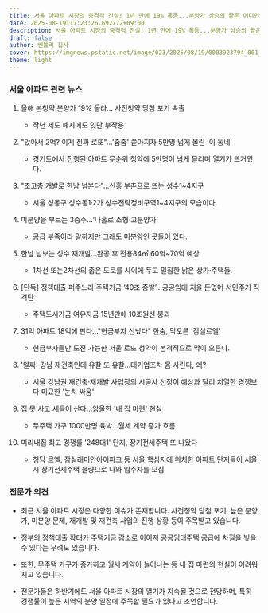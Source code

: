 ```yaml
---
title: 서울 아파트 시장의 충격적 진실! 1년 만에 19% 폭등...분양가 상승의 끝은 어디인가?
date: 2025-08-19T17:23:26.692772+09:00
description: 서울 아파트 시장의 충격적 진실! 1년 만에 19% 폭등...분양가 상승의 끝은 어디인가?
draft: false
author: 벤틀리 집사
cover: https://imgnews.pstatic.net/image/023/2025/08/19/0003923794_001_20250819102415927.jpg
theme: light
---
```


### 서울 아파트 관련 뉴스

1. 올해 본청약 분양가 19% 올라… 사전청약 당첨 포기 속출  
   - 작년 제도 폐지에도 잇단 부작용

2. "앉아서 2억? 이게 진짜 로또"…'줍줍' 쏟아지자 5만명 넘게 몰린 '이 동네'  
   - 경기도에서 진행된 아파트 무순위 청약에 5만명이 넘게 몰리며 열기가 뜨거웠다.

3. "초고층 개발로 한남 넘본다"…신흥 부촌으로 뜨는 성수1~4지구  
   - 서울 성동구 성수동1·2가 성수전략정비구역1~4지구의 모습이다.

4. 미분양을 부르는 3중주…‘나홀로·소형·고분양가’  
   - 공급 부족이라 말하지만 그래도 미분양인 곳들이 있다.

5. 한남 넘보는 성수 재개발…완공 후 전용84㎡ 60억~70억 예상  
   - 1차선 또는2차선의 좁은 도로를 사이에 두고 밀집한 낡은 상가·주택들.

6. [단독] 정책대출 퍼주느라 주택기금 ‘40조 증발’...공공임대 지을 돈없어 서민주거 직격탄  
   - 주택도시기금 여유자금 15년만에 10조원선 붕괴 

7. 31억 아파트 18억에 판다..."현금부자 신났다" 한숨, 막오른 '잠실르엘'  
   - 현금부자들만 도전 가능한 서울 로또 청약이 본격적으로 막이 오른다.

8. '알짜' 강남 재건축인데 유찰 또 유찰…대기업조차 몸 사린다, 왜?  
   - 서울 강남권 재건축·재개발 사업장의 시공사 선정이 예상과 달리 치열한 경쟁보다 미묘한 '눈치 싸움' 

9. 집 못 사고 세들어 산다…암울한 '내 집 마련' 현실  
   - 무주택 가구 1000만명 육박…월세 계약 증가 흐름 

10. 미리내집 최고 경쟁률 '248대1' 단지, 장기전세주택 또 나왔다  
    - 청담 르엘, 잠실래미안아이파크 등 서울 핵심지에 위치한 아파트 단지들이 서울시 장기전세주택 물량으로 나와 입주자를 모집

### 전문가 의견

- 최근 서울 아파트 시장은 다양한 이슈가 존재합니다. 사전청약 당첨 포기, 높은 분양가, 미분양 문제, 재개발 및 재건축 사업의 진행 상황 등이 주목받고 있습니다.

- 정부의 정책대출 확대가 주택기금 감소로 이어져 공공임대주택 공급에 차질을 빚을 수 있다는 우려도 있습니다.

- 또한, 무주택 가구가 증가하고 월세 계약이 늘어나는 등 내 집 마련의 현실이 어려워지고 있습니다.

- 전문가들은 하반기에도 서울 아파트 시장의 열기가 지속될 것으로 전망하며, 특히 경쟁률이 높은 지역의 분양 일정에 주목할 필요가 있다고 조언합니다.